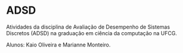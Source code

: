 # ADSD

Atividades da disciplina de Avaliação de Desempenho de Sistemas Discretos (ADSD) na graduação em ciência da computação na UFCG.

Alunos: Kaio Oliveira e Marianne Monteiro.
